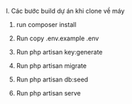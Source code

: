 I. Các bước build dự án khi clone về máy

1. run composer install

2. Run copy .env.example .env

3. Run php artisan key:generate

4. Run php artisan migrate

5. Run php artisan db:seed

6. Run php artisan serve

